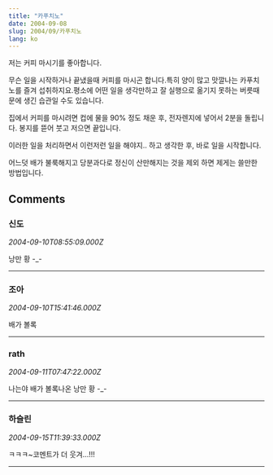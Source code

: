 ```yaml
---
title: "카푸치노"
date: 2004-09-08
slug: 2004/09/카푸치노
lang: ko
---
```


저는 커피 마시기를 좋아합니다.

무슨 일을 시작하거나 끝냈을때 커피를 마시곤 합니다.특히 양이 
많고 맛깔나는 카푸치노를 즐겨 섭취하지요.평소에 어떤 일을 
생각만하고 잘 실행으로 옮기지 못하는 버릇때문에 생긴 습관일 
수도 있습니다.

집에서 커피를 마시려면 컵에 물을 90% 정도 채운 후, 전자렌지에 
넣어서 2분을 돌립니다. 봉지를 뜯어 붓고 저으면 끝입니다.

이러한 일을 처리하면서 이런저런 일을 해야지.. 하고 생각한 후,
바로 일을 시작합니다.

어느덧 배가 불룩해지고 당분과다로 정신이 산만해지는 것을 제외
하면 제게는 쓸만한 방법입니다.

## Comments

### 신도
*2004-09-10T08:55:09.000Z*

낭만 황 -_-

---

### 조아
*2004-09-10T15:41:46.000Z*

배가 볼록

---

### rath
*2004-09-11T07:47:22.000Z*

나는야 배가 볼록나온 낭만 황 -_-

---

### 하슬린
*2004-09-15T11:39:33.000Z*

ㅋㅋㅋ~코멘트가 더 웃겨...!!!

---

